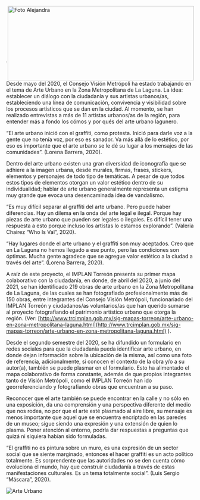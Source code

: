 <p>
   <a title="ir a Otras Publicaciones" href="http://www.trcimplan.gob.mx/autores/alejandra-martinez-aviles.html"><img class="img-responsive contenido-imagen" src="../imagenes/128/arq-alejandra-martinez-aviles-top2.png" align="right" alt="Foto Alejandra" width="500" height="200"></a>

</p>

</br></br></br></br></br></br></br></br>

---

Desde mayo del 2020, el Consejo Visión Metrópoli ha estado trabajando en el tema de Arte Urbano en la Zona Metropolitana de La Laguna. La idea: establecer un diálogo con la ciudadanía y sus artistas urbanos/as, estableciendo una línea de comunicación, convivencia y visibilidad sobre los procesos artísticos que se dan en la ciudad. Al momento, se han realizado entrevistas a más de 11 artistas urbanos/as de la región, para entender más a fondo los cómos y por qués del arte urbano lagunero.

“El arte urbano inició con el graffiti, como protesta. Inició para darle voz a la gente que no tenía voz, por eso es sanador. Va más allá de lo estético, por eso es importante que el arte urbano se le dé su lugar a los mensajes de las comunidades”. (Lorena Barrera, 2020).

Dentro del arte urbano existen una gran diversidad de iconografía que se adhiere a la imagen urbana, desde murales, firmas, frases, stickers, elementos y personajes de todo tipo de temáticas. A pesar de que todos estos tipos de elementos otorgan un valor estético dentro de su individualidad; hablar de arte urbano generalmente representa un estigma muy grande que evoca una desencaminada idea de vandalismo.

“Es muy difícil separar al graffiti del arte urbano. Pero puede haber diferencias. Hay un dilema en la onda del arte legal e ilegal. Porque hay piezas de arte urbano que pueden ser legales o ilegales. Es difícil tener una respuesta a esto porque incluso los artistas lo estamos explorando”. (Valeria Chairez “Who Is Val”, 2020).

“Hay lugares donde el arte urbano y el graffiti son muy aceptados. Creo que en La Laguna no hemos llegado a ese punto, pero las condiciones son óptimas. Mucha gente agradece que se agregue valor estético a la ciudad a través del arte”. (Lorena Barrera, 2020).

A raíz de este proyecto, el IMPLAN Torreón presenta su primer mapa colaborativo con la ciudadanía, en donde, de abril del 2020, a junio del 2021, se han identificado 219 obras de arte urbano en la Zona Metropolitana de La Laguna, de las cuales se han fotografiado profesionalmente más de 150 obras, entre integrantes del Consejo Visión Metrópoli, funcionariado del IMPLAN Torreón y ciudadanos/as voluntarios/as que han querido sumarse al proyecto fotografiando el patrimonio artístico urbano que otorga la región. (Ver: [http://www.trcimplan.gob.mx/sig-mapas-torreon/arte-urbano-en-zona-metropolitana-laguna.html](http://www.trcimplan.gob.mx/sig-mapas-torreon/arte-urbano-en-zona-metropolitana-laguna.html) ).

Desde el segundo semestre del 2020, se ha difundido un formulario en redes sociales para que la ciudadanía pueda identificar arte urbano, en donde dejan información sobre la ubicación de la misma, así como una foto de referencia, adicionalmente, si conocen el contexto de la obra y/o a su autor(a), también se puede plasmar en el formulario. Esto ha alimentado el mapa colaborativo de forma constante, además de que propios integrantes tanto de Visión Metrópoli, como el IMPLAN Torreón han ido georreferenciando y fotografiando obras que encuentran a su paso.

Reconocer que el arte también se puede encontrar en la calle y no sólo en una exposición, da una comprensión y una perspectiva diferente del medio que nos rodea, no por que el arte esté plasmado al aire libre, su mensaje es menos importante que aquel que se encuentra encriptado en las paredes de un museo; sigue siendo una expresión y una extensión de quien lo plasma. Poner atención al entorno, podría dar respuestas a preguntas que quizá ni siquiera habían sido formuladas.

“El graffiti no es pintura sobre un muro, es una expresión de un sector social que se siente marginado, entonces el hacer graffiti es un acto político totalmente. Es sorprendente que las autoridades no se den cuenta cómo evoluciona el mundo, hay que construir ciudadanía a través de estas manifestaciones culturales. Es un tema totalmente social”. (Luis Sergio “Máscara”, 2020).


<img class="img-responsive" src="arte-urbano-en-la-zml-oct-2021/ima01.jpg" alt="Arte Urbano">
